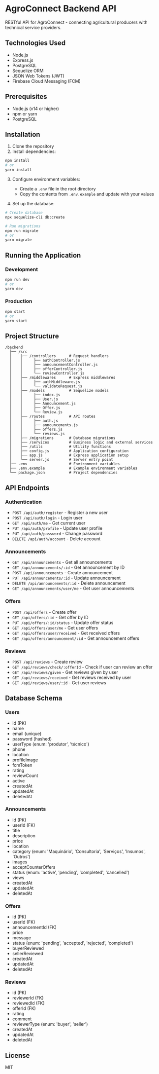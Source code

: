 # AgroConnect Backend API

RESTful API for AgroConnect - connecting agricultural producers with technical service providers.

## Technologies Used

- Node.js
- Express.js
- PostgreSQL
- Sequelize ORM
- JSON Web Tokens (JWT)
- Firebase Cloud Messaging (FCM)

## Prerequisites

- Node.js (v14 or higher)
- npm or yarn
- PostgreSQL

## Installation

1. Clone the repository
2. Install dependencies:

```bash
npm install
# or
yarn install
```

3. Configure environment variables:
   - Create a `.env` file in the root directory
   - Copy the contents from `.env.example` and update with your values

4. Set up the database:

```bash
# Create database
npx sequelize-cli db:create

# Run migrations
npm run migrate
# or
yarn migrate
```

## Running the Application

### Development

```bash
npm run dev
# or
yarn dev
```

### Production

```bash
npm start
# or
yarn start
```

## Project Structure

```
/backend
  ├── /src
  │    ├── /controllers      # Request handlers
  │    │     ├── authController.js
  │    │     ├── announcementController.js
  │    │     ├── offerController.js
  │    │     └── reviewController.js
  │    ├── /middlewares      # Express middlewares
  │    │     ├── authMiddleware.js
  │    │     └── validateRequest.js
  │    ├── /models           # Sequelize models
  │    │     ├── index.js
  │    │     ├── User.js
  │    │     ├── Announcement.js
  │    │     ├── Offer.js
  │    │     └── Review.js
  │    ├── /routes           # API routes
  │    │     ├── auth.js
  │    │     ├── announcements.js
  │    │     ├── offers.js
  │    │     └── reviews.js
  │    ├── /migrations       # Database migrations
  │    ├── /services         # Business logic and external services
  │    ├── /utils            # Utility functions
  │    ├── config.js         # Application configuration
  │    ├── app.js            # Express application setup
  │    └── server.js         # Server entry point
  ├── .env                   # Environment variables
  ├── .env.example           # Example environment variables
  └── package.json           # Project dependencies
```

## API Endpoints

### Authentication

- `POST /api/auth/register` - Register a new user
- `POST /api/auth/login` - Login user
- `GET /api/auth/me` - Get current user
- `PUT /api/auth/profile` - Update user profile
- `PUT /api/auth/password` - Change password
- `DELETE /api/auth/account` - Delete account

### Announcements

- `GET /api/announcements` - Get all announcements
- `GET /api/announcements/:id` - Get announcement by ID
- `POST /api/announcements` - Create announcement
- `PUT /api/announcements/:id` - Update announcement
- `DELETE /api/announcements/:id` - Delete announcement
- `GET /api/announcements/user/me` - Get user announcements

### Offers

- `POST /api/offers` - Create offer
- `GET /api/offers/:id` - Get offer by ID
- `PUT /api/offers/:id/status` - Update offer status
- `GET /api/offers/user/me` - Get user offers
- `GET /api/offers/user/received` - Get received offers
- `GET /api/offers/announcement/:id` - Get announcement offers

### Reviews

- `POST /api/reviews` - Create review
- `GET /api/reviews/check/:offerId` - Check if user can review an offer
- `GET /api/reviews/given` - Get reviews given by user
- `GET /api/reviews/received` - Get reviews received by user
- `GET /api/reviews/user/:id` - Get user reviews

## Database Schema

### Users

- id (PK)
- name
- email (unique)
- password (hashed)
- userType (enum: 'produtor', 'técnico')
- phone
- location
- profileImage
- fcmToken
- rating
- reviewCount
- active
- createdAt
- updatedAt
- deletedAt

### Announcements

- id (PK)
- userId (FK)
- title
- description
- price
- location
- category (enum: 'Maquinário', 'Consultoria', 'Serviços', 'Insumos', 'Outros')
- images
- acceptCounterOffers
- status (enum: 'active', 'pending', 'completed', 'cancelled')
- views
- createdAt
- updatedAt
- deletedAt

### Offers

- id (PK)
- userId (FK)
- announcementId (FK)
- price
- message
- status (enum: 'pending', 'accepted', 'rejected', 'completed')
- buyerReviewed
- sellerReviewed
- createdAt
- updatedAt
- deletedAt

### Reviews

- id (PK)
- reviewerId (FK)
- reviewedId (FK)
- offerId (FK)
- rating
- comment
- reviewerType (enum: 'buyer', 'seller')
- createdAt
- updatedAt
- deletedAt

## License

MIT
